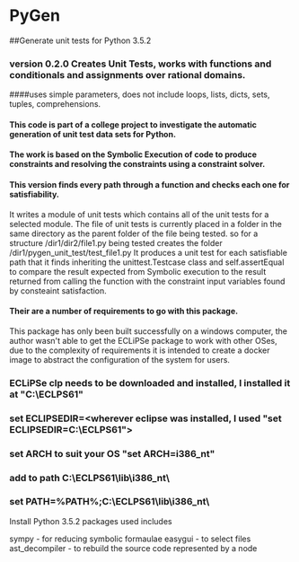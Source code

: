 # PyGen
##Generate unit tests for Python 3.5.2  
### version 0.2.0 Creates Unit Tests, works with functions and conditionals and assignments over rational domains.
####uses simple parameters, does not include loops, lists, dicts, sets, tuples, comprehensions.

#### This code is part of a college project to investigate the automatic generation of unit test data sets for Python.

#### The work is based on the Symbolic Execution of code to produce constraints and resolving the constraints using a constraint solver.
#### This version finds every path through a function and checks each one for satisfiability. 
It writes a module of unit tests which contains all of the unit tests for a selected module. 
The file of unit tests is currently placed in a folder in the same directory as the parent folder of the file being tested. 
so for a structure  /dir1/dir2/file1.py being tested creates the folder 
                    /dir1/pygen_unit_test/test_file1.py
It produces a unit test for each satisfiable path that it finds inheriting the unittest.Testcase class and self.assertEqual to compare the result expected from Symbolic execution to the result returned from calling the function with the constraint input variables found by consteaint satisfaction.

#### Their are a number of requirements to go with this package.
This package has only been built successfully on a windows computer, the author wasn't able to get the ECLiPSe package to work with other OSes, due to the complexity of requirements it is intended to create a docker image to abstract the configuration of the system for users.

### ECLiPSe clp needs to be downloaded and installed,  I installed it at "C:\ECLPS61"
### set ECLIPSEDIR=<wherever eclipse was installed, I used "set ECLIPSEDIR=C:\ECLPS61">
### set ARCH to suit your OS "set ARCH=i386_nt"
### add to path C:\ECLPS61\lib\i386_nt\
### set PATH=%PATH%;C:\ECLPS61\lib\i386_nt\

Install Python 3.5.2
packages used includes

sympy             - for reducing symbolic formaulae
easygui           - to select files
ast_decompiler    - to rebuild the source code represented by a node


